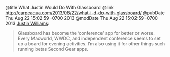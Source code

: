@title What Justin Would Do With Glassboard
@link http://carpeaqua.com/2013/08/22/what-i-d-do-with-glassboard/
@pubDate Thu Aug 22 15:02:59 -0700 2013
@modDate Thu Aug 22 15:02:59 -0700 2013
<a href="http://carpeaqua.com/2013/08/22/what-i-d-do-with-glassboard/">Justin Williams</a>:

>Glassboard has become the ‘conference’ app for better or worse. Every Macworld, WWDC, and independent conference seems to set up a board for evening activities. I’m also using it for other things such running betas Second Gear apps.
